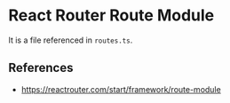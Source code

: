 # React Router Route Module

It is a file referenced in `routes.ts`.

## References

- https://reactrouter.com/start/framework/route-module
